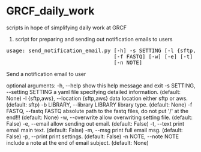 # GRCF_daily_work

scripts in hope of simplifying daily work at GRCF

1. script for preparing and sending out notification emails to users

<pre>
usage: send_notification_email.py [-h] -s SETTING [-l {sftp,aws}] [-b LIBRARY]
                                  [-f FASTQ] [-w] [-e] [-t] [-m] [-p]
                                  [-n NOTE]
</pre>
Send a notification email to user

optional arguments:
  -h, --help            show this help message and exit
  -s SETTING, --setting SETTING
                        a yaml file specifying detailed information. (default:
                        None)
  -l {sftp,aws}, --location {sftp,aws}
                        data location either sftp or aws. (default: sftp)
  -b LIBRARY, --library LIBRARY
                        library type. (default: None)
  -f FASTQ, --fastq FASTQ
                        absolute path to the fastq files, do not put '/' at
                        the end!!! (default: None)
  -w, --overwrite       allow overwriting setting file. (default: False)
  -e, --email           allow sending out email. (default: False)
  -t, --text            print email main text. (default: False)
  -m, --msg             print full email msg. (default: False)
  -p, --print           print settings. (default: False)
  -n NOTE, --note NOTE  include a note at the end of email subject. (default:
                        None)

